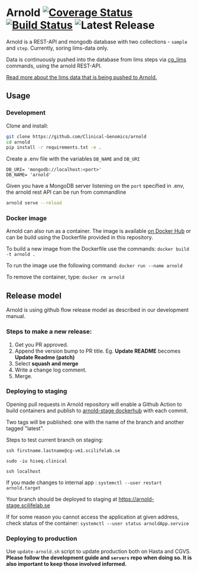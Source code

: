 # Arnold  [![Coverage Status](https://coveralls.io/repos/github/Clinical-Genomics/arnold/badge.svg?branch=master)](https://coveralls.io/github/Clinical-Genomics/arnold?branch=master) [![Build Status](https://travis-ci.org/Clinical-Genomics/arnold.svg?branch=master)](https://travis-ci.org/Clinical-Genomics/arnold) ![Latest Release](https://img.shields.io/github/v/release/clinical-genomics/Arnold)


Arnold is a  REST-API and mongodb database with two collections - `sample` and `step`. Currently, soring lims-data only. 

Data is continuously pushed into the database from lims steps via [cg_lims](https://github.com/Clinical-Genomics/cg_lims) commands, using the arnold REST-API.

[Read more about the lims data that is being pushed to Arnold.](https://github.com/Clinical-Genomics/cg_lims#about-arnold)


## Usage

### Development

Clone and install:

```bash
git clone https://github.com/Clinical-Genomics/arnold
cd arnold
pip install -r requirements.txt -e .
```

Create a .env file with the variables `DB_NAME` and `DB_URI`

```
DB_URI= 'mongodb://localhost:<port>'
DB_NAME= 'arnold'
```

Given you have a MongoDB server listening on the `port` specified in .env, the arnold rest API can be run from commandline

```bash
arnold serve --reload
```

### Docker image

Arnold can also run as a container. The image is available [on Docker Hub][docker-hub] or can be build using the 
Dockerfile provided in this repository.

To build a new image from the Dockerfile use the commands: `docker build -t arnold .`

To run the image use the following command: `docker run --name arnold `

To remove the container, type: `docker rm arnold`

## Release model
Arnold is using github flow release model as described in our development manual.


### Steps to make a new release:

1) Get you PR approved.
2) Append the version bump to PR title. Eg. __Update README__ becomes __Update Readme (patch)__
3) Select __squash and merge__
4) Write a change log comment.
5) Merge.

	
### Deploying to staging

Opening pull requests in Arnold repository will enable a Github Action to build containers and publish to 
[arnold-stage dockerhub](https://hub.docker.com/repository/docker/clinicalgenomics/arnold-stage) with each commit.

Two tags will be published: one with the name of the branch and another tagged "latest".


Steps to test current branch on staging:

`ssh firstname.lastname@cg-vm1.scilifelab.se`

`sudo -iu hiseq.clinical`

`ssh localhost`
  
If you made changes to internal app : `systemctl --user restart arnold.target` 

Your branch should be deployed to staging at https://arnold-stage.scilifelab.se 

If for some reason you cannot access the application at given address, check status of the container: `systemctl --user status arnoldApp.service`

### Deploying to production

Use `update-arnold.sh` script to update production both on Hasta and CGVS. 
**Please follow the development guide and `servers` repo when doing so. It is also important to keep those involved informed.**


[cg_lims]: https://github.com/Clinical-Genomics/cg_lims
[WisecondorX]: https://github.com/CenterForMedicalGeneticsGhent/WisecondorX
[docker-hub]: https://hub.docker.com/repository/docker/clinicalgenomics/arnold